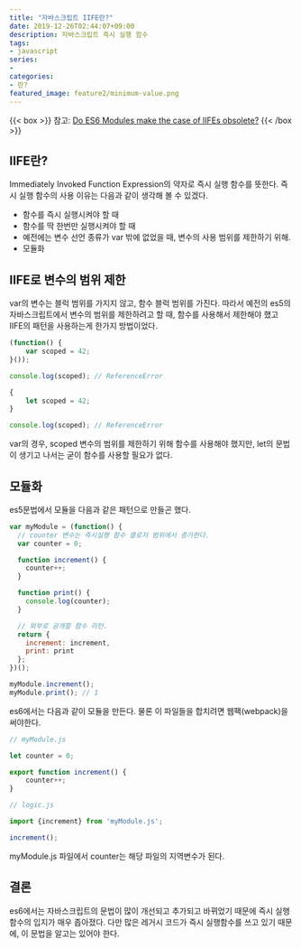 ```yaml
---
title: "자바스크립트 IIFE란?"
date: 2019-12-26T02:44:07+09:00
description: 자바스크립트 즉시 실행 함수
tags:
- javascript
series:
-
categories:
- 란?
featured_image: feature2/minimum-value.png
---
```


{{< box >}}
참고: [Do ES6 Modules make the case of IIFEs obsolete?](https://hashnode.com/post/do-es6-modules-make-the-case-of-iifes-obsolete-civ96wet80scqgc538un20es0)
{{< /box >}}

## IIFE란?

Immediately Invoked Function Expression의 약자로 즉시 실행 함수를 뜻한다. 즉시 실행 함수의 사용 이유는 다음과 같이 생각해 볼 수 있겠다.

- 함수를 즉시 실행시켜야 할 때
- 함수를 딱 한번만 실행시켜야 할 때
- 예전에는 변수 선언 종류가 var 밖에 없었을 때, 변수의 사용 범위를 제한하기 위해.
- 모듈화

## IIFE로 변수의 범위 제한

var의 변수는 블럭 범위를 가지지 않고, 함수 블럭 범위를 가진다. 따라서 예전의 es5의 자바스크립트에서 변수의 범위를 제한하려고 할 때, 함수를 사용해서 제한해야 했고 IIFE의 패턴을 사용하는게 한가지 방법이었다.

```javascript
(function() {
    var scoped = 42;
}());

console.log(scoped); // ReferenceError
```

```javascript
{
    let scoped = 42;
}

console.log(scoped); // ReferenceError
```

var의 경우, scoped 변수의 범위를 제한하기 위해 함수를 사용해야 했지만, let의 문법이 생기고 나서는 굳이 함수를 사용할 필요가 없다.

## 모듈화

es5문법에서 모듈을 다음과 같은 패턴으로 만들곤 했다.

```javascript
var myModule = (function() {
  // counter 변수는 즉시실행 함수 클로저 범위에서 증가한다.
  var counter = 0;

  function increment() {
    counter++;
  }

  function print() {
    console.log(counter);
  }

  // 외부로 공개할 함수 리턴.
  return {
    increment: increment,
    print: print
  };
})();

myModule.increment();
myModule.print(); // 1
```

es6에서는 다음과 같이 모듈을 만든다. 물론 이 파일들을 합치려면 웹팩(webpack)을 써야한다.

```javascript
// myModule.js

let counter = 0;

export function increment() {
    counter++;
}

// logic.js

import {increment} from 'myModule.js';

increment();
```

myModule.js 파일에서 counter는 해당 파일의 지역변수가 된다.

## 결론

es6에서는 자바스크립트의 문법이 많이 개선되고 추가되고 바뀌었기 때문에 즉시 실행 함수의 입지가 매우 좁아졌다. 다만 많은 레거시 코드가 즉시 실행함수를 쓰고 있기 때문에, 이 문법을 알고는 있어야 한다.